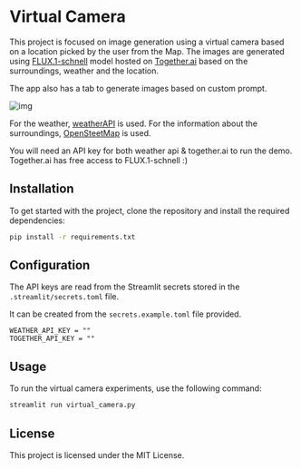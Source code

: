 # Virtual Camera

This project is focused on image generation using a virtual camera based on a location picked by the user from the Map. The images are generated using [FLUX.1-schnell](https://huggingface.co/black-forest-labs/FLUX.1-schnell) model hosted on [Together.ai](https://www.together.ai/) based on the surroundings, weather and the location.

The app also has a tab to generate images based on custom prompt.

![img](app.png)

For the weather, [weatherAPI](https://www.weatherapi.com/) is used. For the information about the surroundings, [OpenSteetMap](https://www.openstreetmap.org/) is used.

You will need an API key for both weather api & together.ai to run the demo. Together.ai has free access to FLUX.1-schnell :)

## Installation

To get started with the project, clone the repository and install the required dependencies:

```bash
pip install -r requirements.txt
```

## Configuration

The API keys are read from the Streamlit secrets stored in the `.streamlit/secrets.toml` file.

It can be created from the `secrets.example.toml` file provided.

```
WEATHER_API_KEY = ""
TOGETHER_API_KEY = ""
```

## Usage

To run the virtual camera experiments, use the following command:

```bash
streamlit run virtual_camera.py
```

## License

This project is licensed under the MIT License.
